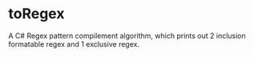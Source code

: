 # toRegex
A C# Regex pattern compilement algorithm, which prints out 2 inclusion formatable regex and 1 exclusive regex.
